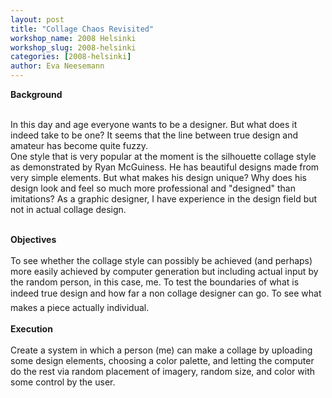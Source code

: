 ```yaml
---
layout: post
title: "Collage Chaos Revisited"
workshop_name: 2008 Helsinki 
workshop_slug: 2008-helsinki
categories: [2008-helsinki]
author: Eva Neesemann
---
```

<strong>Background</strong><br />
<p>
<br />
In this day and age everyone wants to be a designer. But what does it
indeed take to be one? It seems that the line between true design and
amateur has become quite fuzzy.<br />
One style that is very popular at the moment is the silhouette collage
style as demonstrated by Ryan McGuiness. He has beautiful designs made
from very simple elements. But what makes his design unique? Why does his design look and feel so much more professional and &quot;designed&quot; than imitations?  As a graphic designer, I have experience in the design field but not in actual collage design.
</p>
<p>
<br />
<strong>Objectives</strong><br />
<br />
To see whether the collage style can possibly be achieved (and perhaps) more easily achieved by computer
generation but including actual input by the random person, in this case, me. To test the
boundaries of what is indeed true design and how far a non collage designer
can go. To see what makes a piece actually individual.<br />
<br />
<strong>Execution</strong><br />
<br />
Create a system in which a person (me) can make a collage by uploading some design
elements, choosing a color palette, and letting the computer do the
rest via random placement of imagery, random size, and color with some control by the user. 
</p>

